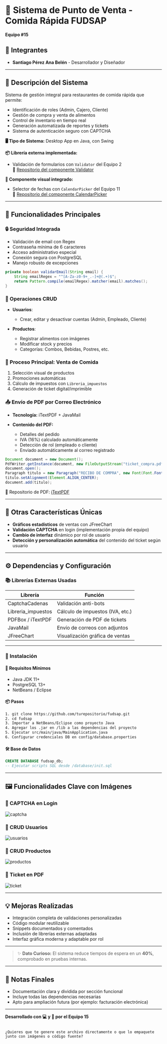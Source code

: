 
# 🍔 Sistema de Punto de Venta - Comida Rápida FUDSAP

**Equipo #15**

## 👥 Integrantes
- **Santiago Pérez Ana Belén** - Desarrollador y Diseñador

---

## 📌 Descripción del Sistema

Sistema de gestión integral para restaurantes de comida rápida que permite:
- Identificación de roles (Admin, Cajero, Cliente)
- Gestión de compra y venta de alimentos
- Control de inventario en tiempo real
- Generación automatizada de reportes y tickets
- Sistema de autenticación seguro con CAPTCHA

**🖥️ Tipo de Sistema:** Desktop App en Java, con Swing

**📦 Librería externa implementada:**
- Validación de formularios con `Validator` del Equipo 2  
  🔗 [Repositorio del componente Validator](https://github.com/equipo2/validator)

**🧩 Componente visual integrado:**
- Selector de fechas con `CalendarPicker` del Equipo 11  
  🔗 [Repositorio del componente CalendarPicker](https://github.com/equipo11/calendarpicker)

---

## 🔧 Funcionalidades Principales

### 🔒 Seguridad Integrada
- Validación de email con Regex
- Contraseña mínima de 6 caracteres
- Acceso administrativo especial
- Conexión segura con PostgreSQL
- Manejo robusto de excepciones

```java
private boolean validarEmail(String email) {
    String emailRegex = "^[A-Za-z0-9+_.-]+@(.+)$";
    return Pattern.compile(emailRegex).matcher(email).matches();
}
````

### 📝 Operaciones CRUD

* **Usuarios**:

  * Crear, editar y desactivar cuentas (Admin, Empleado, Cliente)
* **Productos**:

  * Registrar alimentos con imágenes
  * Modificar stock y precios
  * Categorías: Combos, Bebidas, Postres, etc.

### 🛒 Proceso Principal: Venta de Comida

1. Selección visual de productos
2. Promociones automáticas
3. Cálculo de impuestos con `Libreria_impuestos`
4. Generación de ticket digital/imprimible

### 📤 Envío de PDF por Correo Electrónico

* **Tecnología:** iTextPDF + JavaMail
* **Contenido del PDF:**

  * Detalles del pedido
  * IVA (16%) calculado automáticamente
  * Detección de rol (empleado o cliente)
  * Enviado automáticamente al correo registrado

```java
Document document = new Document();
PdfWriter.getInstance(document, new FileOutputStream("ticket_compra.pdf"));
document.open();
Paragraph titulo = new Paragraph("RECIBO DE COMPRA", new Font(Font.FontFamily.HELVETICA, 20, Font.BOLD));
titulo.setAlignment(Element.ALIGN_CENTER);
document.add(titulo);
```

🔗 Repositorio de PDF: [iTextPDF](https://github.com/itext/itextpdf)

---

## 🧠 Otras Características Únicas

* **Gráficos estadísticos** de ventas con JFreeChart
* **Validación CAPTCHA** en login (implementación propia del equipo)
* **Cambio de interfaz** dinámico por rol de usuario
* **Detección y personalización automática** del contenido del ticket según usuario

---

## ⚙️ Dependencias y Configuración

### 📚 Librerías Externas Usadas

| Librería            | Función                          |
| ------------------- | -------------------------------- |
| CaptchaCadenas      | Validación anti-bots             |
| Libreria\_impuestos | Cálculo de impuestos (IVA, etc.) |
| PDFBox / iTextPDF   | Generación de PDF de tickets     |
| JavaMail            | Envío de correos con adjuntos    |
| JFreeChart          | Visualización gráfica de ventas  |

---

### 🚀 Instalación

#### 🧰 Requisitos Mínimos

* Java JDK 11+
* PostgreSQL 13+
* NetBeans / Eclipse

#### 📦 Pasos

```bash
1. git clone https://github.com/turepositorio/fudsap.git
2. cd fudsap
3. Importar a NetBeans/Eclipse como proyecto Java
4. Agregar los .jar en /lib a las dependencias del proyecto
5. Ejecutar src/main/java/MainApplication.java
6. Configurar credenciales DB en config/database.properties
```

#### 🛠️ Base de Datos

```sql
CREATE DATABASE fudsap_db;
-- Ejecutar scripts SQL desde /database/init.sql
```

---

## 🖼️ Funcionalidades Clave con Imágenes

### 🔐 CAPTCHA en Login

![captcha](https://via.placeholder.com/400x150?text=CAPTCHA+Login)

### 👤 CRUD Usuarios

![usuarios](https://via.placeholder.com/400x150?text=CRUD+Usuarios)

### 🍔 CRUD Productos

![productos](https://via.placeholder.com/400x150?text=CRUD+Productos)

### 🧾 Ticket en PDF

![ticket](https://via.placeholder.com/400x150?text=PDF+Ticket)

---

## 💡 Mejoras Realizadas

* Integración completa de validaciones personalizadas
* Código modular reutilizable
* Snippets documentados y comentados
* Inclusión de librerías externas adaptadas
* Interfaz gráfica moderna y adaptable por rol

---

> ✨ **Dato Curioso:** El sistema reduce tiempos de espera en un **40%**, comprobado en pruebas internas.

---

## 📌 Notas Finales

* Documentación clara y dividida por sección funcional
* Incluye todas las dependencias necesarias
* Apto para ampliación futura (por ejemplo: facturación electrónica)

---

**Desarrollado con 💻 y 🍟 por el Equipo 15**

```

¿Quieres que te genere este archivo directamente o que lo empaquete junto con imágenes o código fuente?
```
